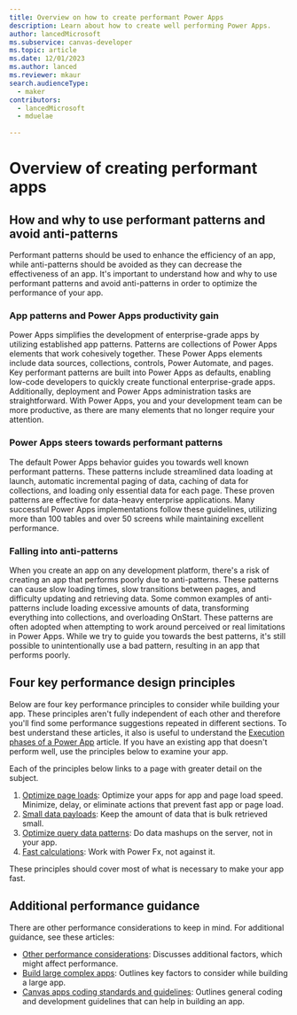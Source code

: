 ```yaml
---
title: Overview on how to create performant Power Apps  
description: Learn about how to create well performing Power Apps.
author: lancedMicrosoft
ms.subservice: canvas-developer
ms.topic: article
ms.date: 12/01/2023
ms.author: lanced
ms.reviewer: mkaur
search.audienceType:
  - maker
contributors:
  - lancedMicrosoft
  - mduelae
  
---
```


# Overview of creating performant apps

## How and why to use performant patterns and avoid anti-patterns

Performant patterns should be used to enhance the efficiency of an app, while anti-patterns should be avoided as they can decrease the effectiveness of an app. It's important to understand how and why to use performant patterns and avoid anti-patterns in order to optimize the performance of your app.

### App patterns and Power Apps productivity gain

Power Apps simplifies the development of enterprise-grade apps by utilizing established app patterns. Patterns are collections of Power Apps elements that work cohesively together.  These Power Apps elements include data sources, collections, controls, Power Automate, and pages. Key performant patterns are built into Power Apps as defaults, enabling low-code developers to quickly create functional enterprise-grade apps. Additionally, deployment and Power Apps administration tasks are straightforward. With Power Apps, you and your development team can be more productive, as there are many elements that no longer require your attention.

### Power Apps steers towards performant patterns

The default Power Apps behavior guides you towards well known performant patterns. These patterns include streamlined data loading at launch, automatic incremental paging of data, caching of data for collections, and loading only essential data for each page. These proven patterns are effective for data-heavy enterprise applications. Many successful Power Apps implementations follow these guidelines, utilizing more than 100 tables and over 50 screens while maintaining excellent performance.

### Falling into anti-patterns

When you create an app on any development platform, there's a risk of creating an app that performs poorly due to anti-patterns. These patterns can cause slow loading times, slow transitions between pages, and difficulty updating and retrieving data. Some common examples of anti-patterns include loading excessive amounts of data, transforming everything into collections, and overloading OnStart. These patterns are often adopted when attempting to work around perceived or real limitations in Power Apps. While we try to guide you towards the best patterns, it's still possible to unintentionally use a bad pattern, resulting in an app that performs poorly.

## Four key performance design principles

Below are four key performance principles to consider while building your app. These principles aren't fully independent of each other and therefore you'll find some performance suggestions repeated in different sections. To best understand these articles, it also is useful to understand the [Execution phases of a Power App](execution-phases-data-flow.md) article. If you have an existing app that doesn't perform well, use the principles below to examine your app.  

Each of the principles below links to a page with greater detail on the subject.

1. [Optimize page loads](fast-app-page-load.md): Optimize your apps for app and page load speed. Minimize, delay, or eliminate actions that prevent fast app or page load.
2. [Small data payloads](small-data-payloads.md): Keep the amount of data that is bulk retrieved small.
3. [Optimize query data patterns](optimized-query-data-patterns.md): Do data mashups on the server, not in your app.  
4. [Fast calculations](efficient-calculations.md): Work with Power Fx, not against it.

These principles should cover most of what is necessary to make your app fast.  

## Additional performance guidance

There are other performance considerations to keep in mind. For additional guidance, see these articles:

- [Other performance considerations](app-performance-considerations.md): Discusses  additional factors, which might affect performance.
- [Build large complex apps](working-with-large-apps.md): Outlines key factors to consider while building a large app.
- [Canvas apps coding standards and guidelines](https://www.microsoft.com/power-platform/blog/wp-content/uploads/2024/06/PowerApps-canvas-app-coding-standards-and-guidelines.pdf?msockid=142399bb7d966f5511fe8cc47c2c6ec1): Outlines general coding and development guidelines that can help in building an app.  
